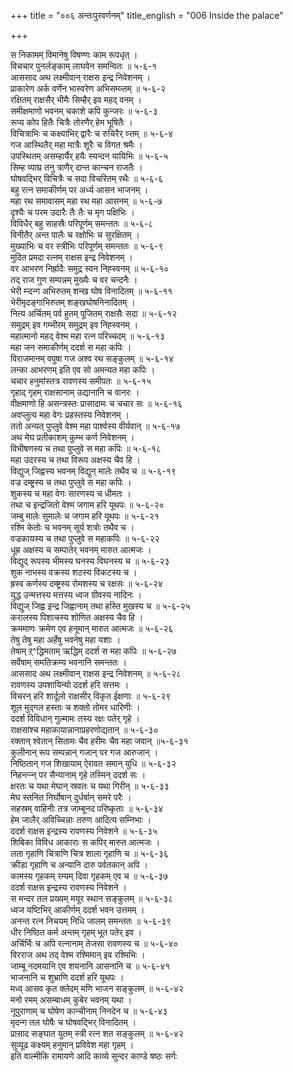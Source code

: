 +++
title = "००६ अन्तःपुरवर्णनम्"
title_english = "006 Inside the palace"

+++
<div class="audioEmbed"  caption="श्रीराम-हरिसीताराममूर्ति-घनपाठिभ्यां वचनम्" src="https://archive.org/download/Ramayana-recitation-Sriram-harisItArAmamUrti-Ghanapaati-v2/Kanda_5/Kanda_5_SK-006-Inside_the_palace.mp3"></div>

स निकामम् विमानेषु विषण्णः काम रूपधृत् ।  
विचचार पुनर्लङ्काम् लाघवेन समन्वितः ॥ ५-६-१  
आससाद अथ लक्ष्मीवान् राक्षस इन्द्र निवेशनम् ।  
प्राकारेण अर्क वर्णेन भास्वरेण अभिसम्व्ऱ्तम् ॥ ५-६-२  
रक्षितम् राक्षसैर् भीमैः सिम्हैर् इव महद् वनम् ।  
समीक्षमाणो भवनम् चकाशे कपि कुन्जरः ॥ ५-६-३  
रूप्य कोप हितैः चित्रैः तोरणैर् हेम भूषितैः ।  
विचित्राभिः च कक्ष्याभिर् द्वारैः च रुचिरैर् व्ऱ्तम् ॥ ५-६-४  
गज आस्थितैर् महा मात्रैः शूरैः च विगत श्रमैः ।  
उपस्थितम् असम्हार्यैर् हयैः स्यन्दन यायिभिः ॥ ५-६-५  
सिम्ह व्याघ्र तनु त्राणैर् दान्त कान्चन राजतैः ।  
घोषवद्भिर् विचित्रैः च सदा विचरितम् रथैः ॥ ५-६-६  
बहु रत्न समाकीर्णम् पर अर्ध्य आसन भाजनम् ।  
महा रथ समावासम् महा रथ महा आसनम् ॥ ५-६-७  
दृश्यैः च परम उदारैः तैः तैः च मृग पक्षिभिः ।  
विविधैर् बहु साहस्रैः परिपूर्णम् समन्ततः ॥ ५-६-८  
विनीतैर् अन्त पालैः च रक्षोभिः च सुरक्षितम् ।  
मुख्याभिः च वर स्त्रीभिः परिपूर्णम् समन्ततः ॥ ५-६-९  
मुदित प्रमदा रत्नम् राक्षस इन्द्र निवेशनम् ।  
वर आभरण निर्ह्रादैः समुद्र स्वन निह्स्वनम् ॥ ५-६-१०  
तद् राज गुण सम्पन्नम् मुख्यैः च वर चन्दनैः ।  
भेरी म्ऱ्दन्ग अभिरुतम् शन्ख घोष विनादितम् ॥ ५-६-११  
भेरीमृदङ्गाभिरुतम् शङ्खघोषनिनादितम् ।  
नित्य अर्चितम् पर्व हुतम् पूजितम् राक्षसैः सदा ॥ ५-६-१२  
समुद्रम् इव गम्भीरम् समुद्रम् इव निह्स्वनम् ।  
महात्मानो महद् वेश्म महा रत्न परिच्चदम् ॥ ५-६-१३  
महा जन समाकीर्णम् ददर्श स महा कपिः ।  
विराजमानम् वपुषा गज अश्व रथ सङ्कुलम् ॥ ५-६-१४  
लन्का आभरणम् इति एव सो अमन्यत महा कपिः ।  
चचार हनुमांस्तत्र रावणस्य समीपतः ॥ ५-६-१५  
गृहाद् गृहम् राक्षसानाम् उद्यानानि च वानरः ।  
वीक्षमाणो हि असन्त्रस्तः प्रासादामः च चचार सः ॥ ५-६-१६  
अवप्लुत्य महा वेगः प्रहस्तस्य निवेशनम् ।  
ततो अन्यत् पुप्लुवे वेश्म महा पार्श्वस्य वीर्यवान् ॥ ५-६-१७  
अथ मेघ प्रतीकाशम् कुम्भ कर्ण निवेशनम् ।  
विभीषणस्य च तथा पुप्लुवे स महा कपिः ॥ ५-६-१८  
महा उदरस्य च तथा विरूप अक्षस्य चैव हि ।  
विद्युज् जिह्वस्य भवनम् विद्युन् मालेः तथैव च ॥ ५-६-१९  
वज्र दम्ष्ट्रस्य च तथा पुप्लुवे स महा कपिः ।  
शुकस्य च महा वेगः सारणस्य च धीमतः ।  
तथा च इन्द्रजितो वेश्म जगाम हरि यूथपः ॥ ५-६-२०  
जम्बु मालेः सुमालेः च जगाम हरि यूथपः ॥ ५-६-२१  
रश्मि केतोः च भवनम् सूर्य शत्रोः तथैव च ।  
वज्रकायस्य च तथा पुप्लुवे स महाकपिः ॥ ५-६-२२  
धूम्र अक्षस्य च सम्पातेर् भवनम् मारुत आत्मजः ।  
विद्युद् रूपस्य भीमस्य घनस्य विघनस्य च ॥ ५-६-२३  
शुक नाभस्य वक्रस्य शठस्य विकटस्य च ।  
ह्रस्व कर्णस्य दम्ष्ट्रस्य रोमशस्य च रक्षसः ॥ ५-६-२४  
युद्ध उन्मत्तस्य मत्तस्य ध्वज ग्रीवस्य नादिनः ।  
विद्युज् जिह्व इन्द्र जिह्वानाम् तथा हस्ति मुखस्य च ॥ ५-६-२५  
करालस्य पिशाचस्य शोणित अक्षस्य चैव हि ।  
क्रममाणः क्रमेण एव हनूमान् मारुत आत्मजः ॥ ५-६-२६  
तेषु तेषु महा अर्हेषु भवनेषु महा यशाः ।  
तेषाम् ऱ्^द्धिमताम् ऋद्धिम् ददर्श स महा कपिः ॥ ५-६-२७  
सर्वेषाम् समतिक्रम्य भवनानि समन्ततः ।  
आससाद अथ लक्ष्मीवान् राक्षस इन्द्र निवेशनम् ॥ ५-६-२८  
रावणस्य उपशायिन्यो ददर्श हरि सत्तमः ।  
विचरन् हरि शार्दूलो राक्षसीर् विकृत ईक्षणाः ॥ ५-६-२९  
शूल मुद्गल हस्ताः च शक्तो तोमर धारिणीः ।  
ददर्श विविधान् गुल्मामः तस्य रक्षः पतेर् गृहे ।  
राक्षसांश्च महाकायान्नानाप्रहरणोद्यतान् ॥ ५-६-३०  
रक्तान् श्वेतान् सितामः चैव हरीमः चैव महा जवान् ॥५-६-३१  
कुलीनान् रूप सम्पन्नान् गजान् पर गज आरुजान् ।  
निष्ठितान् गज शिखायाम् ऐरावत समान् युधि ॥ ५-६-३२  
निहन्त्ऱ्ऱ्न् पर सैन्यानाम् गृहे तस्मिन् ददर्श सः ।  
क्षरतः च यथा मेघान् स्रवतः च यथा गिरीन् ॥ ५-६-३३  
मेघ स्तनित निर्घोषान् दुर्धर्षान् समरे परैः ।  
सहस्रम् वाहिनीः तत्र जाम्बूनद परिष्कृताः ॥ ५-६-३४  
हेम जालैर् अविच्चिन्नाः तरुण आदित्य सम्निभाः ।  
ददर्श राक्षस इन्द्रस्य रावणस्य निवेशने ॥ ५-६-३५  
शिबिका विविध आकाराः स कपिर् मारुत आत्मजः ।  
लता गृहाणि चित्राणि चित्र शाला गृहाणि च ॥ ५-६-३६  
क्रीडा गृहाणि च अन्यानि दारु पर्वतकान् अपि ।  
कामस्य गृहकम् रम्यम् दिवा गृहकम् एव च ॥ ५-६-३७  
ददर्श राक्षस इन्द्रस्य रावणस्य निवेशने ।  
स मन्दर तल प्रख्यम् मयूर स्थान सङ्कुलम् ॥ ५-६-३८  
ध्वज यष्टिभिर् आकीर्णम् ददर्श भवन उत्तमम् ।  
अनन्त रत्न निचयम् निधि जालम् समन्ततः ॥ ५-६-३९  
धीर निष्ठित कर्म अन्तम् गृहम् भूत पतेर् इव ।  
अर्चिर्भिः च अपि रत्नानाम् तेजसा रावणस्य च ॥ ५-६-४०  
विरराज अथ तद् वेश्म रश्मिमान् इव रश्मिभिः ।  
जाम्बू नदमयानि एव शयनानि आसनानि च ॥ ५-६-४१  
भाजनानि च शुभ्राणि ददर्श हरि यूथपः ।  
मध्व् आसव कृत क्लेदम् मणि भाजन सङ्कुलम् ॥ ५-६-४२  
मनो रमम् असम्बाधम् कुबेर भवनम् यथा ।  
नूपुराणाम् च घोषेण कान्चीनाम् निनदेन च ॥ ५-६-४३  
मृदन्ग तल घोषैः च घोषवद्भिर् विनादितम् ।  
प्रासाद सङ्घात युतम् स्त्री रत्न शत सङ्कुलम् ॥ ५-६-४२  
सुव्यूढ कक्ष्यम् हनुमान् प्रविवेश महा गृहम् ।  
इति वाल्मीकि रामायणे आदि काव्ये सुन्दर काण्डे षष्ठः सर्गः
